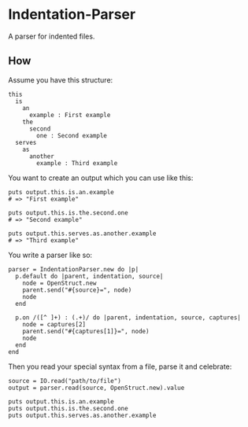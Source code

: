 # Indentation-Parser

A parser for indented files.

## How

Assume you have this structure:

	this
	  is
	    an
	      example : First example
	    the
	      second
	        one : Second example
	  serves
	    as
	      another
	        example : Third example

You want to create an output which you can use like this:

	puts output.this.is.an.example
	# => "First example"

	puts output.this.is.the.second.one
	# => "Second example"

	puts output.this.serves.as.another.example
	# => "Third example"

You write a parser like so:

	parser = IndentationParser.new do |p|
      p.default do |parent, indentation, source|
        node = OpenStruct.new
        parent.send("#{source}=", node)
        node
      end
      
      p.on /([^ ]+) : (.+)/ do |parent, indentation, source, captures|
        node = captures[2]
        parent.send("#{captures[1]}=", node)
        node
      end
    end

Then you read your special syntax from a file, parse it and celebrate:

	source = IO.read("path/to/file")
	output = parser.read(source, OpenStruct.new).value

	puts output.this.is.an.example
    puts output.this.is.the.second.one
    puts output.this.serves.as.another.example

